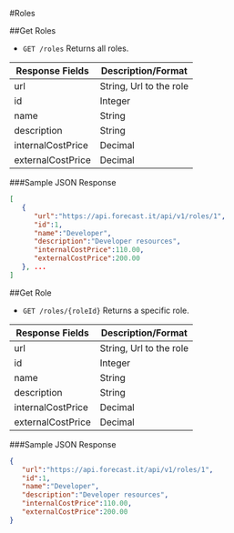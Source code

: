 #Roles

##Get Roles

* `GET /roles` Returns all roles.

|Response Fields | Description/Format|
|------------ | -------------|
|url | String, Url to the role|
|id | Integer|
|name | String|
|description | String|
|internalCostPrice | Decimal|
|externalCostPrice | Decimal|

###Sample JSON Response
```json
[
   {
      "url":"https://api.forecast.it/api/v1/roles/1",
      "id":1,
      "name":"Developer",
      "description":"Developer resources",
      "internalCostPrice":110.00,
      "externalCostPrice":200.00
   }, ...
]
```

##Get Role

* `GET /roles/{roleId}` Returns a specific role.

|Response Fields | Description/Format|
|------------ | -------------|
|url | String, Url to the role|
|id | Integer|
|name | String|
|description | String|
|internalCostPrice | Decimal|
|externalCostPrice | Decimal|

###Sample JSON Response
```json
{
   "url":"https://api.forecast.it/api/v1/roles/1",
   "id":1,
   "name":"Developer",
   "description":"Developer resources",
   "internalCostPrice":110.00,
   "externalCostPrice":200.00
}
```